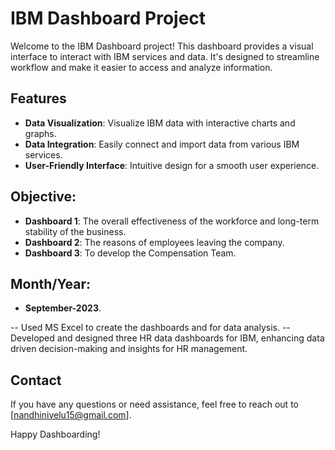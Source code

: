 # IBM Dashboard Project

Welcome to the IBM Dashboard project! This dashboard provides a visual interface to interact with IBM services and data. It's designed to streamline workflow and make it easier to access and analyze information.

## Features

- **Data Visualization**: Visualize IBM data with interactive charts and graphs.
- **Data Integration**: Easily connect and import data from various IBM services.
- **User-Friendly Interface**: Intuitive design for a smooth user experience.

## Objective: 

- **Dashboard 1**: The overall effectiveness of the workforce and long-term stability of the business.
- **Dashboard 2**: The reasons of employees leaving the company.
- **Dashboard 3**: To develop the Compensation Team.
    
## Month/Year:

- **September-2023**. 
    
--	Used MS Excel to create the dashboards and for data analysis. 
--  Developed and designed three HR data dashboards for IBM, enhancing data driven decision-making and insights for HR management. 

## Contact

If you have any questions or need assistance, feel free to reach out to [nandhinivelu15@gmail.com].

Happy Dashboarding!


